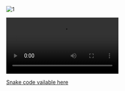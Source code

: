![1](https://github.com/SECRET-GUEST/SECRET-GUEST/assets/92639080/952c2779-3fd6-40c0-9a20-45debd806171)


<video  loop src="https://github.com/SECRET-GUEST/SECRET-GUEST/assets/92639080/3129b369-1de0-49e8-8679-23ffd6f98de2"></video>

 
[Snake code vailable here](https://codepen.io/SECRET-GUEST/pen/LYMdgGY)
<!--
[snake.webm](https://github.com/SECRET-GUEST/SECRET-GUEST/assets/92639080/3129b369-1de0-49e8-8679-23ffd6f98de2)



```
⠀⠀⠀⠀⠀⠀⠀⠀⠀⠀⠀⠀⠀⠀⠀⠀⠀⠀⠀⠀⠀⠀⠀⠀⠀⠀⠀⣠⡿⠁⠀⠀⠀⠀⠀⠀⠀⠀⠀⠀⠀⠀⠀
⠀⠀⠀⠀⠀⠀⠀⠀⠀⠀⠀⠀⠀⠀⠀⠀⠀⠀⠀⠀⠀⠀⠀⠀⠀⢠⣼⠋⠀⠀⠀⠀⠀⠀⠀⠀⠀⠀⠀⠀⠀⠀⠀
⠀⠀⠀⠀⠀⠀⠀⠀⠀⠀⠀⠀⠀⠀⠀⠀⠀⠀⠀⠀⠀⠀⠀⣠⡾⠋⠁⠀⠀⠀⠀⠀⠀⠀⠀⠀⠀⠀⠀⠀⠀⢀⡀
⠀⠀⠀⠀⠀⠀⠀⠀⠀⠀⠀⠀⠀⠀⠀⠀⠀⠀⠀⠀⣀⡴⠞⠉⠀⠀⠀⠀⠀⠀⠀⠀⠀⠀⠀⠀⠀⠀⠀⠀⢀⣾⠃
⠀⠀⠀⠀⠀⠀⠀⠀⠀⠀⠀⠀⠀⠀⠀⠀⠀⣀⡴⠟⠉⠀⠀⠀⠀⠀⠀⠀⠀⠀⠀⠀⠀⠀⠀⠀⠀⠀⠀⠀⢸⡏⠀
⠀⠀⠀⠀⠀⠀⠀⠀⠀⠀⠀⠀⠀⠀⢀⣴⡞⠉⠀⠀⠀⠀⠀⠀⠀⠀⠀⠀⠀⠀⠀⠀⠀⠀⠀⠀⠀⠀⠀⠀⠸⡇⠀
⠀⠀⠀⠀⠀⠀⠀⠀⠀⠀⠀⠀⠀⢠⠟⡞⠁⠀⠀⠀⠀⠀⠀⠀⠀⠀⠀⠀⠀⠀⠀⠀⠀⠀⠀⠀⠀⠀⠀⠀⠀⣿⡀
⠀⠀⠀⠀⠀⠀⠀⠀⠀⠀⠀⠀⠀⡾⢸⠀⠀⠀⠀⠀⠀⠀⠀⠀⠀⠀⠀⠀⠀⠀⠀⠀⠀⠀⠀⠀⠀⠀⡄⠀⢸⡇⠁
⠀⠀⠀⠀⠀⠀⠀⠀⠀⠀⠀⠀⣰⡇⢸⡄⠀⠀⠀⠀⠀⠀⢦⡀⠀⢠⡀⠀⠀⠀⠀⠀⠀⠀⠀⠀⠀⠀⢹⡀⣾⠀⠀
⠀⠀⠀⠀⠀⠀⠀⠀⠀⠀⢀⣰⣿⠀⢸⡇⠀⠀⠀⠀⠀⢰⡀⠹⣦⡀⠉⢦⡀⠀⠀⠀⠀⠀⠀⠀⠀⠀⠀⣿⠃⠀⠀
⠀⠀⠀⠀⠀⠀⠀⠀⢀⡴⢋⣼⠃⠀⠈⣇⠀⠀⠀⠘⢧⣀⣷⡶⠟⠙⠳⢤⣙⣦⡀⠀⠀⠀⠀⠀⠀⠀⢸⡏⠀⠀⠀
⠀⠀⠀⠀⠀⠀⢀⡴⢋⡴⢻⠏⠀⠀⠀⣿⠀⠀⠀⠀⠀⢿⡁⠀⠀⠀⠀⠀⠈⠙⣧⠀⠀⠀⠀⠀⠀⠀⣾⠀⠀⠀⠀
⠀⠀⠀⠀⣠⡴⠋⣰⠏⢰⡟⠀⠀⠀⠀⣿⠀⠀⠀⠀⠀⢸⡇⠀⠀⠀⠀⠀⠀⠀⣿⠀⠀⠀⠀⠀⠀⢠⡇⠀⠀⠀⠀
⠀⠀⠀⣾⠟⠀⣴⠃⢀⡿⠄⠀⠀⠀⠀⣿⠀⠀⠀⠀⣤⣿⣄⠀⠀⠀⠀⠀⠀⠀⣿⠀⠀⠀⠀⠀⠀⣾⠃⠀⠀⠀⠀
⠀⠀⠀⠙⠒⡾⠃⠀⣼⠆⠀⠀⠀⢠⣠⢿⣍⠀⠀⠀⠀⠀⠉⢳⣄⠀⠀⠀⠀⣰⣿⡀⠀⠀⠀⠀⠀⣿⠀⠀⠀⠀⠀
⠀⠀⠀⢀⡼⠁⠀⢠⡇⠀⠀⠀⠀⢸⠏⠀⠙⢷⣤⡀⠀⠀⠀⠀⣿⠷⠦⣄⣰⠏⠀⠀⠀⠀⠀⠀⣸⠏⠀⠀⠀⠀⠀
⠀⢀⣴⠋⠀⠀⢀⣾⠀⠀⠀⠀⢠⡟⠀⠀⠀⠀⠈⠛⢦⡀⠀⠀⠙⠀⠀⠈⡿⠀⠀⠀⠈⢒⣶⠾⠋⠀⠀⠀⠀⠀⠀
⣴⣿⠋⠀⢀⡴⢿⡇⠀⠀⠀⢠⡟⠀⠀⠀⠀⠀⠀⠀⠀⠙⠛⠶⠤⢴⣞⣒⣷⢠⠎⢉⣿⠟⠀⠀⠀⠀⠀⠀⠀⠀⠀
⠙⠦⠤⠶⠋⠀⡿⠀⠀⠀⢲⠟⠀⠀⠀⠀⠀⠀⠀⠀⠀⠀⠀⠀⠀⠀⠀⠈⠉⠛⠒⠛⠁⠀⠀⠀⠀⠀⠀⠀⠀⠀⠀
⠀⠀⠀⠀⠀⣸⣧⠀⠀⢀⡟⠀⠀⠀⠀⠀⠀⠀⠀⠀⠀⠀⠀⠀⠀⠀⠀⠀⠀⠀⠀⠀⠀⠀⠀⠀⠀⠀⠀⠀⠀⠀⠀
⠀⠀⠀⠀⢴⢳⠇⠀⢀⡾⠁⠀⠀⠀⠀⠀⠀⠀⠀⠀⠀⠀⠀⠀⠀⠀⠀⠀⠀⠀⠀⠀⠀⠀⠀⠀⠀⠀⠀⠀⠀⠀⠀
⠀⠀⠀⠀⠈⠛⠶⠖⠋⠀⠀
```
-->
